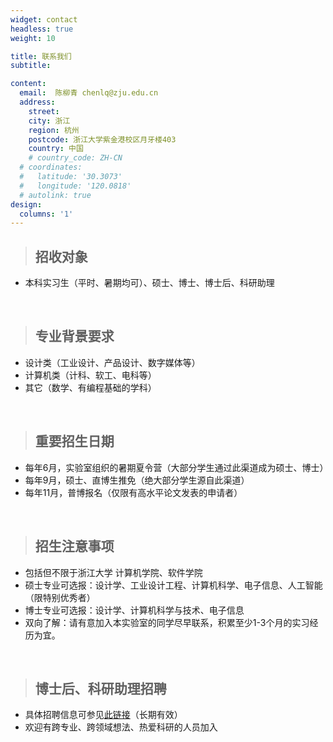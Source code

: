 ```yaml
---
widget: contact
headless: true
weight: 10

title: 联系我们
subtitle:

content:
  email:  陈柳青 chenlq@zju.edu.cn
  address: 
    street:
    city: 浙江
    region: 杭州
    postcode: 浙江大学紫金港校区月牙楼403
    country: 中国
    # country_code: ZH-CN
  # coordinates:
  #   latitude: '30.3073'
  #   longitude: '120.0818'
  # autolink: true
design:
  columns: '1'
---
```


> ## 招收对象

+ 本科实习生（平时、暑期均可）、硕士、博士、博士后、科研助理

<br>

> ## 专业背景要求

+ 设计类（工业设计、产品设计、数字媒体等）
+ 计算机类（计科、软工、电科等）
+ 其它（数学、有编程基础的学科）

<br>

> ## 重要招生日期

+ 每年6月，实验室组织的暑期夏令营（大部分学生通过此渠道成为硕士、博士）
+ 每年9月，硕士、直博生推免（绝大部分学生源自此渠道）
+ 每年11月，普博报名（仅限有高水平论文发表的申请者）

<br>

> ## 招生注意事项

+ 包括但不限于浙江大学 计算机学院、软件学院
+ 硕士专业可选报：设计学、工业设计工程、计算机科学、电子信息、人工智能（限特别优秀者）
+ 博士专业可选报：设计学、计算机科学与技术、电子信息
+ 双向了解：请有意加入本实验室的同学尽早联系，积累至少1-3个月的实习经历为宜。

<br>

> ## 博士后、科研助理招聘

+ 具体招聘信息可参见[此链接](https://job.cingta.com/detail/80273)（长期有效）
+ 欢迎有跨专业、跨领域想法、热爱科研的人员加入
